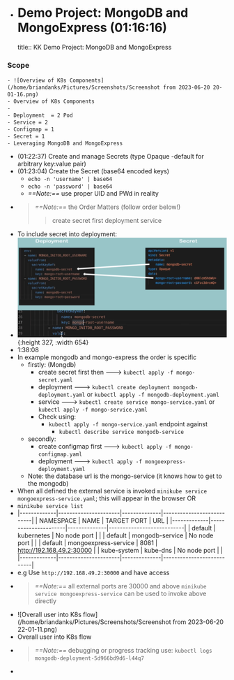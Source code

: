 - # Demo Project: MongoDB and MongoExpress  (01:16:16)
  title:: KK Demo Project: MongoDB and MongoExpress
### Scope
	- ![Overview of K8s Components](/home/briandanks/Pictures/Screenshots/Screenshot from 2023-06-20 20-01-16.png)
	- Overview of K8s Components
	-
	- Deployment  = 2 Pod
	- Service = 2
	- Configmap = 1
	- Secret = 1
	- Leveraging MongoDB and MongoExpress
- (01:22:37) Create and manage Secrets (type Opaque -default for arbitrary key:value pair)
- (01:23:04) Create the Secret (base64 encoded keys)
	- `echo -n 'username' | base64`
	- `echo -n 'password' | base64`
	- *==Note:==* use proper UID and PWd in reality
- >*==Note:==*  the Order Matters (follow order below!)
  >>create secret first
  deployment
  service
- To include secret into deployment:
- ![image.png](../assets/image_1686918180776_0.png){:height 327, :width 654}
- 1:38:08
- In example mongodb and mongo-express the order is specific
	- firstly: (Mongdb)
		- create secret first then ---> `kubectl apply -f mongo-secret.yaml`
		- deployment ---> `kubectl create deployment mongodb-deployment.yaml` or `kubectl apply -f mongodb-deployment.yaml`
		- service  ---> `kubectl create service mongo-service.yaml` or `kubectl apply -f mongo-service.yaml`
		- Check using:
			- `kubectl apply -f mongo-service.yaml`  endpoint against
				- `kubectl describe service mongodb-service`
	- secondly:
		- create configmap first ---> `kubectl apply -f mongo-configmap.yaml`
		- deployment  ---> `kubectl apply -f mongoexpress-deployment.yaml`
	- Note: the database url is the mongo-service (it knows how to get to the mongodb)
- When all defined the external service is invoked `minikube service mongoexpress-service.yaml`; this will appear in the browser  OR
- `minikube service list`
- |-------------|----------------------|--------------|---------------------------|
  |  NAMESPACE  |         NAME         | TARGET PORT  |            URL            |
  |-------------|----------------------|--------------|---------------------------|
  | default     | kubernetes           | No node port |                           |
  | default     | mongodb-service      | No node port |                           |
  | default     | mongoexpress-service |         8081 | http://192.168.49.2:30000 |
  | kube-system | kube-dns             | No node port |                           |
  |-------------|----------------------|--------------|---------------------------|
- e.g Use `http://192.168.49.2:30000` and have access
- >*==Note:==* all external ports are 30000 and above
  `minikube service mongoexpress-service` can be used to invoke above directly
- ![Overall user into K8s flow](/home/briandanks/Pictures/Screenshots/Screenshot from 2023-06-20 22-01-11.png)
- Overall user into K8s flow
- >*==Note:==* debugging or progress tracking use:
  `kubectl logs mongodb-deployment-5d966bd9d6-l44q7`
-